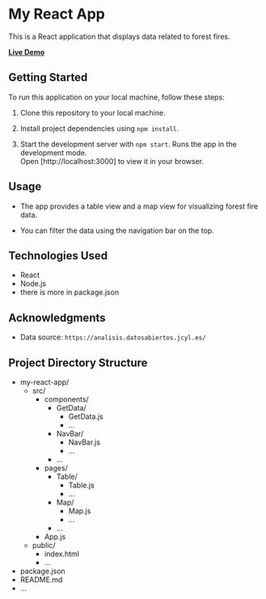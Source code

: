 # My React App

This is a React application that displays data related to forest fires.

[**Live Demo**](https://forest-fire-es.netlify.app/)

## Getting Started

To run this application on your local machine, follow these steps:

1. Clone this repository to your local machine.

2. Install project dependencies using `npm install`.

3. Start the development server with `npm start`.
    Runs the app in the development mode.\
    Open [http://localhost:3000] to view it in your browser.

## Usage

- The app provides a table view and a map view for visualizing forest fire data.

- You can filter the data using the navigation bar on the top.

## Technologies Used

- React
- Node.js
- there is more in package.json

## Acknowledgments

- Data source: `https://analisis.datosabiertos.jcyl.es/`

## Project Directory Structure

- my-react-app/
  - src/
    - components/
      - GetData/
        - GetData.js
        - ...
      - NavBar/
        - NavBar.js
        - ...
      - ...
    - pages/
      - Table/
        - Table.js
        - ...
      - Map/
        - Map.js
        - ...
      - ...
    - App.js
  - public/
    - index.html
    - ...
- package.json
- README.md
- ...




